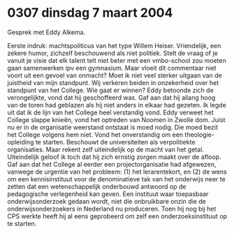 # 0307 dinsdag 7 maart 2004
Gesprek met Eddy Alkema.

Eerste indruk: machtspoliticus van het type Willem Heiser. Vriendelijk, een zekere humor, zichzelf beschouwend als niet politiek. Stelt de vraag of je vanuit je visie dat elk talent telt niet beter met een vmbo-school zou moeten gaan samenwerken ipv een gymnasium. Maar vloeit dit commentaar niet voort uit een gevoel van onmacht? Moet ik niet veel sterker uitgaan van de juistheid van mijn standpunt. Wij verkeren beiden in onzekerheid over het standpunt van het College. Wie gaat er winnen? Eddy betoonde zich de verongelijkte, vond dat hij geschoffeerd was. Gaf aan dat hij allang hoog van de toren had geblazen als hij niet anders in elkaar had gezeten. Ik legde uit dat ik de lijn van het College heel verstandig vond. Eddy verweet het College slappe knieën, vond het optreden van Noomen in Zwolle dom. Juist nu er in de organisatie weerstand ontstaat is moed nodig. Die moed bezit het College volgens hem niet. Vond het onverstandig om een theologie-opleiding te starten. Beschouwt de universiteiten als verpolitiekte organisaties. Maar rekent zelf uiteindelijk op de macht van het getal. Uiteindelijk geloof ik toch dat hij zich ernstig zorgen maakt over de afloop. Gaf aan dat het College al eerder een projectorganisatie had afgewezen, vanwege de urgentie van het probleem: (1) het lerarentekort, en (2) de wens om een kennisinstituut voor de denominatieve tak van het onderwijs neer te zetten dat een wetenschappelijk onderbouwd antwoord op de pedagogische verlegenheid kan geven. Een instituut waar toepasbaar onderwijsonderzoek gedaan wordt, niet die onbruikbare onzin die de onderwijsonderzoekers in Nederland nu produceren. Toen hij nog bij het CPS werkte heeft hij al eens geprobeerd om zelf een onderzoeksinstituut op te starten.